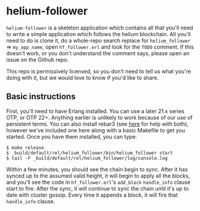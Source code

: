 helium-follower
=====

`helium-follower` is a skeleton application which contains all that you'll need to write a simple application which follows the helium blockchain.  All you'll need to do is clone it, do a whole-repo search replace for `helium_follower` => `my_app_name`, open `hf_follower.erl` and look for the `TODO` comment.  If this doesn't work, or you don't understand the comment says, please open an issue on the Github repo.

This repo is permissively licensed, so you don't need to tell us what you're doing with it, but we would love to know if you'd like to share.

Basic instructions
-----
First, you'll need to have Erlang installed.  You can use a later 21.x series OTP, or OTP 22+.  Anything earlier is unlikely to work because of our use of persistent terms.  You can also install rebar3 (see [here](https://www.rebar3.org/docs/getting-started) for help with both), however we've included one here along with a basic Makefile to get you started.  Once you have them installed, you can type:

    $ make release
    $ _build/default/rel/helium_follower/bin/helium_follower start
    $ tail -F _build/default/rel/helium_follower/log/console.log

Within a few minutes, you should see the chain begin to sync.  After it has synced up to the assumed valid height, it will begin to apply all the blocks, and you'll see the code in `hf_follower.erl`'s `add_block` `handle_info` clause start to fire.  After the sync, it will continue to sync the chain until it's up to date with cluster gossip.  Every time it appends a block, it will fire that `handle_info` clause.
